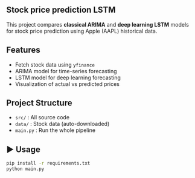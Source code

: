 ## Stock price prediction LSTM

This project compares **classical ARIMA** and **deep learning LSTM** models for stock price prediction using Apple (AAPL) historical data.

## Features
- Fetch stock data using `yfinance`
- ARIMA model for time-series forecasting
- LSTM model for deep learning forecasting
- Visualization of actual vs predicted prices

## Project Structure
- `src/` : All source code
- `data/` : Stock data (auto-downloaded)
- `main.py` : Run the whole pipeline

## ▶️ Usage
```bash
pip install -r requirements.txt
python main.py
